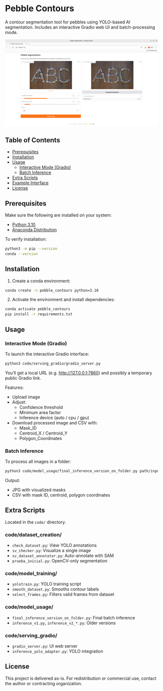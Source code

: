 # Pebble Contours

A contour segmentation tool for pebbles using YOLO-based AI segmentation. Includes an interactive Gradio web UI and batch-processing mode.

![Gradio Interface](data/docs/gradio_example.png)

## Table of Contents

- [Prerequisites](#prerequisites)
- [Installation](#installation)
- [Usage](#usage)
  - [Interactive Mode (Gradio)](#interactive-mode-gradio)
  - [Batch Inference](#batch-inference)
- [Extra Scripts](#extra-scripts)
- [Example Interface](#example-interface)
- [License](#license)

## Prerequisites

Make sure the following are installed on your system:

- [Python 3.10](https://realpython.com/installing-python/)
- [Anaconda Distribution](https://www.anaconda.com/docs/getting-started/anaconda/install#macos-linux-installation)

To verify installation:

```bash
python3 -m pip --version
conda --version
```

## Installation

1. Create a conda environment:

```bash
conda create -n pebble_contours python=3.10
```

2. Activate the environment and install dependencies:

```bash
conda activate pebble_contours
pip install -r requirements.txt
```

## Usage

### Interactive Mode (Gradio)

To launch the interactive Gradio interface:

```bash
python3 code/serving_gradio/gradio_server.py
```

You’ll get a local URL (e.g. http://127.0.0.1:7860) and possibly a temporary public Gradio link.

Features:
- Upload image
- Adjust:
  - Confidence threshold
  - Minimum area factor
  - Inference device (auto / cpu / gpu)
- Download processed image and CSV with:
  - Mask_ID
  - Centroid_X / Centroid_Y
  - Polygon_Coordinates

### Batch Inference

To process all images in a folder:

```bash
python3 code/model_usage/final_inference_version_on_folder.py path/input/folder path/output/folder --confidence 0.6 --area_factor 0.15 --device cpu
```

Output:
- JPG with visualized masks
- CSV with mask ID, centroid, polygon coordinates

## Extra Scripts

Located in the `code/` directory.

### code/dataset_creation/
- `check_dataset.py`: View YOLO annotations
- `sv_checker.py`: Visualize a single image
- `sv_dataset_annotator.py`: Auto-annotate with SAM
- `prueba_inicial.py`: OpenCV-only segmentation

### code/model_training/
- `yolotrain.py`: YOLO training script
- `smooth_dataset.py`: Smooths contour labels
- `select_frames.py`: Filters valid frames from dataset

### code/model_usage/
- `final_inference_version_on_folder.py`: Final batch inference
- `inference_v1.py`, `inference_v2_*.py`: Older versions

### code/serving_gradio/
- `gradio_server.py`: UI web server
- `inference_yolo_adapter.py`: YOLO integration

## License

This project is delivered as-is. For redistribution or commercial use, contact the author or contracting organization.
